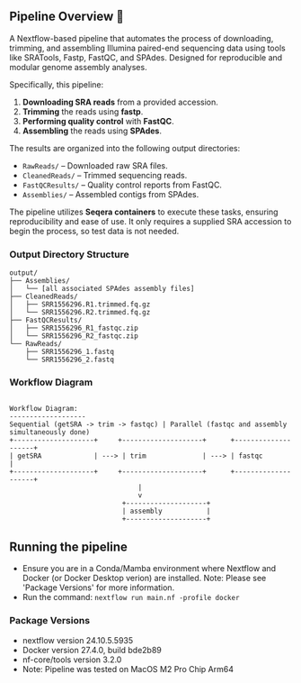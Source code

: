 ## Pipeline Overview 🧬

A Nextflow-based pipeline that automates the process of downloading, trimming, and assembling Illumina paired-end sequencing data using tools like SRATools, Fastp, FastQC, and SPAdes. Designed for reproducible and modular genome assembly analyses.

Specifically, this pipeline:
1. **Downloading SRA reads** from a provided accession.
2. **Trimming** the reads using **fastp**.
3. **Performing quality control** with **FastQC**.
4. **Assembling** the reads using **SPAdes**.

The results are organized into the following output directories:

- `RawReads/` – Downloaded raw SRA files.
- `CleanedReads/` – Trimmed sequencing reads.
- `FastQCResults/` – Quality control reports from FastQC.
- `Assemblies/` – Assembled contigs from SPAdes.

The pipeline utilizes **Seqera containers** to execute these tasks, ensuring reproducibility and ease of use. It only requires a supplied SRA accession to begin the process, so test data is not needed.

### Output Directory Structure
```
output/
├── Assemblies/
│   └── [all associated SPAdes assembly files]
├── CleanedReads/
│   ├── SRR1556296.R1.trimmed.fq.gz
│   └── SRR1556296.R2.trimmed.fq.gz
├── FastQCResults/
│   ├── SRR1556296_R1_fastqc.zip
│   └── SRR1556296_R2_fastqc.zip
└── RawReads/
    ├── SRR1556296_1.fastq
    └── SRR1556296_2.fastq
```
### Workflow Diagram
```

Workflow Diagram:
-------------------
Sequential (getSRA -> trim -> fastqc) | Parallel (fastqc and assembly simultaneously done)
+--------------------+     +--------------------+      +--------------------+
| getSRA             | ---> | trim              | ---> | fastqc            |
+--------------------+     +--------------------+      +--------------------+
                                |
                                v
                            +--------------------+
                            | assembly           |
                            +--------------------+
```

## Running the pipeline
- Ensure you are in a Conda/Mamba environment where Nextflow and Docker (or Docker Desktop verion) are installed. Note: Please see 'Package Versions' for more information.
- Run the command: `nextflow run main.nf -profile docker`

### Package Versions
* nextflow version 24.10.5.5935
* Docker version 27.4.0, build bde2b89
* nf-core/tools version 3.2.0
* Note: Pipeline was tested on MacOS M2 Pro Chip Arm64
